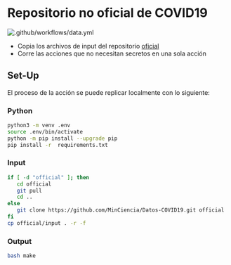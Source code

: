 # Repositorio no oficial de COVID19

![.github/workflows/data.yml][status_badge]

- Copia los archivos de input del repositorio [oficial]
- Corre las acciones que no necesitan secretos en una sola acción


## Set-Up

El proceso de la acción se puede replicar localmente con lo siguiente:

### Python

```bash
python3 -m venv .env
source .env/bin/activate
python -m pip install --upgrade pip
pip install -r  requirements.txt
```

### Input

```bash
if [ -d "official" ]; then
   cd official
   git pull
   cd ..
else
   git clone https://github.com/MinCiencia/Datos-COVID19.git official
fi
cp official/input . -r -f
```

### Output

```bash
bash make
```



[oficial]: https://github.com/MinCiencia/Datos-COVID19
[status_badge]: https://github.com/benjavicente/Datos-COVID19/workflows/.github/workflows/data.yml/badge.svg

